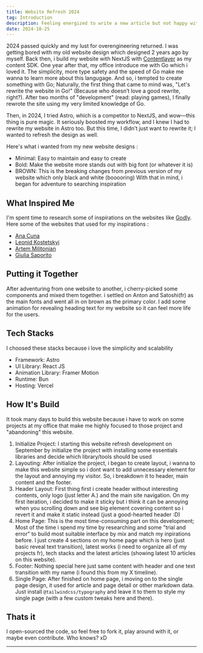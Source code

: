 ```yaml
---
title: Website Refresh 2024
tag: Introduction
description: Feeling energized to write a new article but not happy with my old design, so here's a new design with a simpler, less overengineered tech stack.
date: 2024-10-25
---
```


2024 passed quickly and my lust for overengineering returned. I was getting bored with my old website design which designed 2 years ago by myself. Back then, i build my website with NextJS with [Contentlayer](https://contentlayer.dev/) as my content SDK. One year after that, my office introduce me with Go which i loved it. The simplicity, more type safety and the speed of Go make me wanna to learn more about this langugage. And so, i tempted to create something with Go; Naturally, the first thing that came to mind was, "Let's rewrite the website in Go!" (Because who doesn’t love a good rewrite, right?). After two months of "development" (read: playing games), I finally rewrote the site using my very limited knowledge of Go.

Then, in 2024, I tried Astro, which is a competitor to NextJS, and wow—this thing is pure magic. It seriously boosted my workflow, and I knew I had to rewrite my website in Astro too. But this time, I didn’t just want to rewrite it; I wanted to refresh the design as well.

Here's what i wanted from my new website designs :
- Minimal: Easy to maintain and easy to create
- Bold: Make the website more stands out with big font (or whatever it is)
- BROWN: This is the breaking changes from previous version of my website which only black and white (booooring)
With that in mind, i began for adventure to searching inspiration

## What Inspired Me
I'm spent time to research some of inspirations on the websites like [Godly](https://godly.website). Here some of the websites that used for my inspirations :
- [Ana Cuna](https://anacuna.com)
- [Leonid Kostetskyi](https://leonidkostetskyi.com)
- [Artem Militonian](https://artmilitonian.com)
- [Giulia Saporito](https://giuliasaporito.com)

## Putting it Together
After adventuring from one website to another, i cherry-picked some components and mixed them together. i settled on Anton and Satoshi(fr) as the main fonts and went all in on brown as the primary color. I add some animation for revealing heading text for my website so it can feel more life for the users.

## Tech Stacks
I choosed these stacks because i love the simplicity and scalability

- Framework: Astro
- UI Library: React JS
- Animation Library: Framer Motion
- Runtime: Bun
- Hosting: Vercel

## How It's Build
It took many days to build this website because i have to work on some projects at my office that make me highly focused to those project and "abandoning" this website.

1. Initialize Project: I starting this website refresh development on September by initialize the project with installing some essentials libraries and decide which library/tools should be used
2. Layouting: After initialize the project, i began to create layout, i wanna to make this website simple so i dont want to add unnecessary element for the layout and annoying my visitor. So, i breakdown it to header, main content and the footer.
3. Header Layout: First thing first i create header without interesting contents, only logo (just letter A.) and the main site navigation. On my first iteration, i decided to make it sticky but i think it can be annoying when you scrolling down and see big element covering content so i revert it and make it static instead (just a good-hearted header :D)
3. Home Page: This is the most time-consuming part on this development; Most of the time i spend my time by researching and some "trial and error" to build most suitable interface by mix and match my inpirations before. I just create 4 sections on my home page which is hero (just basic reveal text transition), latest works (i need to organize all of my projects fr), tech stacks and the latest articles (showing latest 10 articles on this website).
4. Footer: Nothing special here just same content with header and one text transition with my name (i found this from my X timeline).
5. Single Page: After finished on home page, i moving on to the single page design, it used for article and page detail or other markdown data. Just install `@tailwindcss/typography` and leave it to them to style my single page (with a few custom tweaks here and there).

## Thats it
I open-sourced the code, so feel free to fork it, play around with it, or maybe even contribute. Who knows? xD

---
